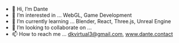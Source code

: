 - 👋 Hi, I’m Dante 
- 👀 I’m interested in ... WebGL, Game Development
- 🌱 I’m currently learning ... Blender, React, Three.js, Unreal Engine
- 💞️ I’m looking to collaborate on ... 
- 📫 How to reach me ... dkvirtual3@gmail.com, www.dante.contact

<!---
DanteEmery/DanteEmery is a ✨ special ✨ repository because its `README.md` (this file) appears on your GitHub profile.
You can click the Preview link to take a look at your changes.

--->
